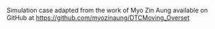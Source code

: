 Simulation case adapted from the work of Myo Zin Aung available on GitHub at https://github.com/myozinaung/DTCMoving_Overset
